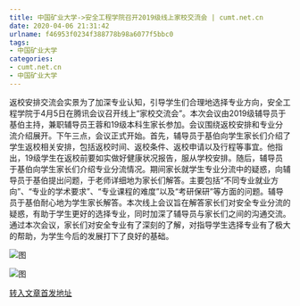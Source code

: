 ```yaml
---
title: 中国矿业大学->安全工程学院召开2019级线上家校交流会 | cumt.net.cn
date: 2020-04-06 21:31:42
urlname: f46953f0234f388778b98a6077f5bbc0
tags: 
- 中国矿业大学
categories:
- cumt.net.cn
- 中国矿业大学
---
```

返校安排交流会实景为了加深专业认知，引导学生们合理地选择专业方向，安全工程学院于4月5日在腾讯会议召开线上“家校交流会”。本次会议由2019级辅导员于基伯主持，兼职辅导员王蓉和19级本科生家长参加。会议围绕返校安排和专业分流介绍展开。下午三点，会议正式开始。首先，辅导员于基伯向学生家长们介绍了学生返校相关安排，包括返校时间、返校条件、返校申请以及行程等事宜。他指出，19级学生在返校前要如实做好健康状况报告，服从学校安排。随后，辅导员于基伯向学生家长们介绍专业分流情况。期间家长就学生专业分流中的疑惑，向辅导员于基伯提出问题，于老师详细地为家长们解答。主要包括“不同专业就业方向”、“专业的学术要求”、“专业课程的难度”以及“考研保研”等方面的问题。辅导员于基伯耐心地为学生家长解答。本次线上会议旨在解答家长们对安全专业分流的疑惑，有助于学生更好的选择专业，同时加深了辅导员与家长们之间的沟通交流。通过本次会议，家长们对安全专业有了深刻的了解，对指导学生选择专业有了极大的帮助，为学生今后的发展打下了良好的基础。

![图](http://xwzx.cumt.edu.cn/_upload/article/images/92/58/f0a4978b4555b2bb069b096f4806/eb2ca190-8c04-467a-9682-f8e0c4094c61.jpg)

![图](http://xwzx.cumt.edu.cn/_upload/article/images/92/58/f0a4978b4555b2bb069b096f4806/2b526598-6664-466a-9c71-d03111a569a6.jpg)

[转入文章首发地址](http://xwzx.cumt.edu.cn/93/74/c523a562036/page.htm)